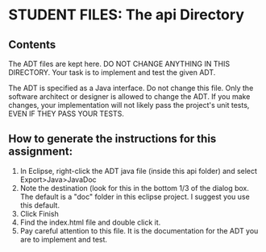 # STUDENT FILES: The api Directory

## Contents
The ADT files are kept here. DO NOT CHANGE ANYTHING IN THIS DIRECTORY. Your task is to implement
and test the given ADT.

The ADT is specified as a Java interface. Do not change this file. Only the software architect or designer is allowed to change the ADT. If you make changes, your implementation will not likely pass the project's unit tests, EVEN IF THEY PASS YOUR TESTS.

## How to generate the instructions for this assignment:
1. In Eclipse, right-click the ADT java file (inside this api folder) and select Export>Java>JavaDoc
2. Note the destination (look for this in the bottom 1/3 of the dialog box. The default is a "doc" folder in this eclipse project. I suggest you use this default.
3. Click Finish
4. Find the index.html file and double click it.
5. Pay careful attention to this file. It is the documentation for the ADT you are to implement and
test.
